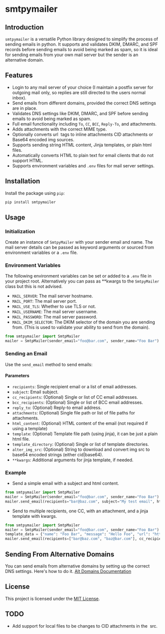 
# smtpymailer

## Introduction
`smtpymailer` is a versatile Python library designed to simplify the process of sending emails in python. It supports
and validates DKIM, DMARC, and SPF records before sending emails to avoid being marked as spam, so it is ideal for sending 
emails from your own mail server but the sender is an alternative domain.


## Features
- Login to any mail server of your choice (I maintain a postfix server for outgoing mail only, so replies are still directed to the users normal inbox).
- Send emails from different domains, provided the correct DNS settings are in place.
- Validates DNS settings like DKIM, DMARC, and SPF before sending emails to avoid being marked as spam.
- Full email functionality including `To`, `CC`, `BCC`, `Reply-To`, and attachments.
- Adds attachments with the correct MIME type.
- Optionally converts url <img> tags to inline attachments CID attachments or Base64 encoded img sources.
- Supports sending string HTML content, Jinja templates, or plain html files.
- Automatically converts HTML to plain text for email clients that do not support HTML.
- Supports environment variables and `.env` files for mail server settings.

## Installation
Install the package using `pip`:

```bash
pip install smtpymailer
```

## Usage

### Initialization

Create an instance of `SmtpyMailer` with your sender email and name. The mail server details can be passed as keyword
arguments or sourced from environment variables or a `.env` file.

### Environment Variables

The following environment variables can be set or added to a `.env` file in your project root.
Alternatively you can pass as **kwargs to the `SmtpyMailer` class but this is not advised.

- `MAIL_SERVER`: The mail server hostname.
- `MAIL_PORT`: The mail server port.
- `MAIL_USE_TLS`: Whether to use TLS or not.
- `MAIL_USERNAME`: The mail server username.
- `MAIL_PASSWORD`: The mail server password.
- `MAIL_DKIM_SELECTOR`: The DKIM selector of the domain you are sending from. (This is used to validate your ability to send from the domain).


```python
from smtpymailer import SmtpMailer
mailer = SmtpMailer(sender_email="foo@bar.com", sender_name="Foo Bar")
```

### Sending an Email

Use the `send_email` method to send emails:


#### Parameters

- `recipients`: Single recipient email or a list of email addresses.
- `subject`: Email subject.
- `cc_recipients`: (Optional) Single or list of CC email addresses.
- `bcc_recipients`: (Optional) Single or list of BCC email addresses.
- `reply_to`: (Optional) Reply-to email address.
- `attachments`: (Optional) Single file path or list of file paths for attachments.
- `html_content`: (Optional) HTML content of the email (not required if using a template)
- `template`: (Optional) Template file path (using jinja), it can be just a plain html file.
- `template_directory`: (Optional) Single or list of template directories.
- `alter_img_src`: (Optional) String to download and convert img src to base64 encoded strings (either cid|base64).
- `**kwargs`: Additional arguments for jinja template, if needed.

### Example

- Send a simple email with a subject and html content.

```python
from smtpymailer import SmtpMailer
mailer = SmtpMailer(sender_email="foo@bar.com", sender_name="Foo Bar")
mailer.send_email(recipients="bar@baz.com", subject="My test email", html_content="<h1>Hello World</h1>")
```

- Send to multiple recipients, one CC, with an attachment, and a jinja template with kwargs.

```python
from smtpymailer import SmtpMailer
mailer = SmtpMailer(sender_email="foo@bar.com", sender_name="Foo Bar")
template_data = {"name": "Foo Bar", "message": "Hello Foo", "url": "https://www.foo.com"}
mailer.send_email(recipients=["bar@baz.com", "baz@bar.com"], cc_recipients="foo@baz.com", subject="My test email", template="template.html", template_directory="./templates", **template_data)
```
## Sending From Alternative Domains

You can send emails from alternative domains by setting up the correct DNS settings. Here's how to do it.
[Alt Domains Documentation](./docs/ALT_DOMAINS.md)

## License
This project is licensed under the [MIT License](LICENSE).

## TODO
- Add support for local files to be changes to CID attachments in the <img> src.
